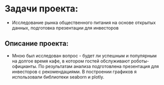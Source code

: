# Задачи проекта:
- Исследование рынка общественного питания на основе открытых данных, подготовка презентации для инвесторов
 
## Описание проекта:
- Мною был исследован вопрос - будет ли успешным и популярным на долгое время кафе, в
котором гостей обслуживают роботы-официанты. По результатам анализа подготовлена
презентация для инвесторов с рекомендациями. В построении графиков я использовали
библиотеки seaborn и plotly. 



